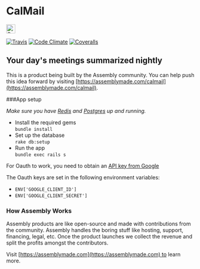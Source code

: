 # CalMail

<a href="https://assembly.com/calmail/bounties"><img src="https://asm-badger.herokuapp.com/calmail/badges/tasks.svg" height="24px" alt="Open Tasks" /></a>

[![Travis](https://img.shields.io/travis/asm-products/calmail.svg)]() [![Code Climate](https://img.shields.io/codeclimate/github/asm-products/calmail.svg)]() [![Coveralls](https://img.shields.io/coveralls/asm-products/calmail.svg)]()

## Your day's meetings summarized nightly

This is a product being built by the Assembly community. You can help push this idea forward by visiting [https://assemblymade.com/calmail](https://assemblymade.com/calmail).


###App setup

*Make sure you have [Redis](http://redis.io) and [Postgres](http://www.postgresql.org) up and running.*

- Install the required gems
<br>`bundle install`
- Set up the database
<br>`rake db:setup`
- Run the app
<br>`bundle exec rails s`

For Oauth to work, you need to obtain an [API key from Google](https://developers.google.com/api-client-library/python/guide/aaa_apikeys)

The Oauth keys are set in the following environment variables:
- `ENV['GOOGLE_CLIENT_ID']`
- `ENV['GOOGLE_CLIENT_SECRET']`


### How Assembly Works

Assembly products are like open-source and made with contributions from the community. Assembly handles the boring stuff like hosting, support, financing, legal, etc. Once the product launches we collect the revenue and split the profits amongst the contributors.

Visit [https://assemblymade.com](https://assemblymade.com) to learn more.
